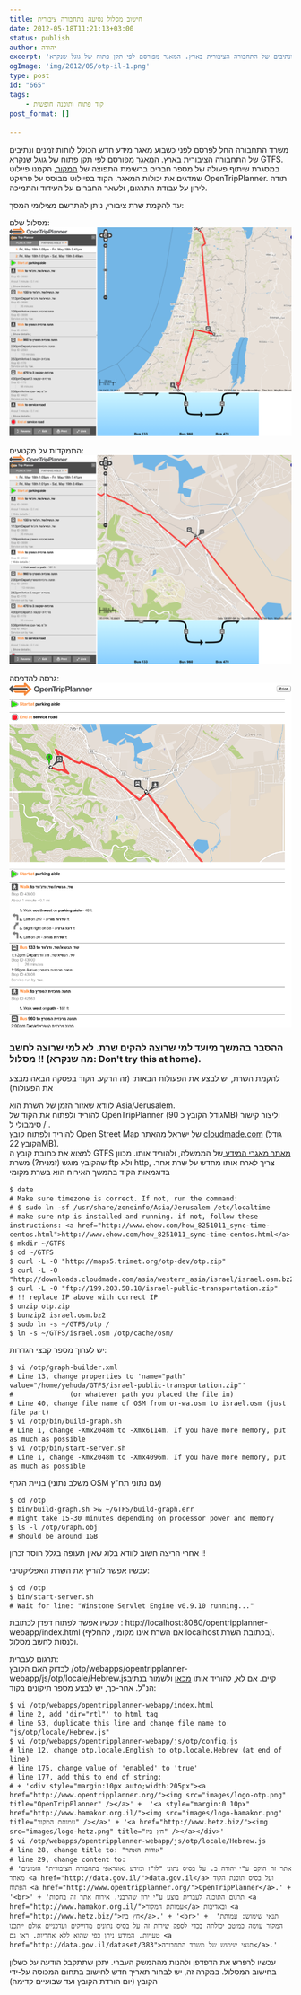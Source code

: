 ```yaml
---
title: חישוב מסלול נסיעה בתחבורה ציבורית
date: 2012-05-18T11:21:13+03:00
status: publish
author: יהודה
excerpt: 'משרד התחבורה החל לפרסם לפני כשבוע מאגר מידע חדש הכולל לוחות זמנים ונתיבים של התחבורה הציבורית בארץ. המאגר מפורסם לפי תקן פתוח של גוגל שנקרא GTFS. במסגרת שיתוף פעולה של מספר חברים ברשימת התפוצה של המקור, הקמנו פיילוט שמדגים את יכולות המאגר'
ogImage: 'img/2012/05/otp-il-1.png'
type: post
id: "665"
tags:
    - קוד פתוח ותוכנה חופשית
post_format: []

---
```

משרד התחבורה החל לפרסם לפני כשבוע מאגר מידע חדש הכולל לוחות זמנים ונתיבים של התחבורה הציבורית בארץ. [המאגר](http://data.gov.il/dataset/383) מפורסם לפי תקן פתוח של גוגל שנקרא GTFS. במסגרת שיתוף פעולה של מספר חברים ברשימת התפוצה של [המקור](http://www.hamakor.org.il/), הקמנו פיילוט שמדגים את יכולות המאגר. הקוד בפיילוט מבוסס על פרויקט OpenTripPlanner. תודה לירון על עבודת התרגום, ולשאר החברים על העידוד והתמיכה.

עד להקמת שרת ציבורי, ניתן להתרשם מצילומי המסך:

מסלול שלם:  
![מסלול שלם](/img/2012/05/otp-il-1.png)

התמקדות על מקטעים:  
![התמקדות על מקטעים](/img/2012/05/otp-il-2.png)

גרסה להדפסה:  
![גרסה להדפסה](/img/2012/05/otp-il-3.png)

### ההסבר בהמשך מיועד למי שרוצה להקים שרת. לא למי שרוצה לחשב מסלול !! (מה שנקרא: Don't try this at home).

להקמת השרת, יש לבצע את הפעולות הבאות: (זה הרקע. הקוד בפסקה הבאה מבצע את הפעולות)

לוודא שאזור הזמן של השרת הוא Asia/Jerusalem.  
להוריד ולפתוח את הקוד של OpenTripPlanner (גודל הקובץ כ 90MB) וליצור קישור סימבולי ל / .  
להוריד ולפתוח קובץ Open Street Map של ישראל מהאתר [cloudmade.com](http://downloads.cloudmade.com/asia/western_asia/israel) (גודל הקובץ 22MB).  
למצוא את כתובת קובץ ה GTFS [מאתר מאגרי המידע ](http://data.gov.il/dataset/383)של הממשלה, ולהוריד אותו. מכוון שהקובץ מוגש (זמנית?) משרת ftp ולא http, צריך לארח אותו מחדש על שרת אחר. בדוגמאות הקוד בהמשך האירוח הוא בשרת מקומי

```shell
$ date
# Make sure timezone is correct. If not, run the command:
# $ sudo ln -sf /usr/share/zoneinfo/Asia/Jerusalem /etc/localtime
# make sure ntp is installed and running. if not, follow these instructions: <a href="http://www.ehow.com/how_8251011_sync-time-centos.html">http://www.ehow.com/how_8251011_sync-time-centos.html</a>
$ mkdir ~/GTFS
$ cd ~/GTFS
$ curl -L -O "http://maps5.trimet.org/otp-dev/otp.zip"
$ curl -L -O "http://downloads.cloudmade.com/asia/western_asia/israel/israel.osm.bz2"
$ curl -L -O "ftp://199.203.58.18/israel-public-transportation.zip"
# !! replace IP above with correct IP
$ unzip otp.zip
$ bunzip2 israel.osm.bz2
$ sudo ln -s ~/GTFS/otp /
$ ln -s ~/GTFS/israel.osm /otp/cache/osm/
```

יש לערוך מספר קבצי הגדרות:

```shell
$ vi /otp/graph-builder.xml
# Line 13, change properties to 'name="path" value="/home/yehuda/GTFS/israel-public-transportation.zip"'
#              (or whatever path you placed the file in)
# Line 40, change file name of OSM from or-wa.osm to israel.osm (just file part)
$ vi /otp/bin/build-graph.sh
# Line 1, change -Xmx2048m to -Xmx6114m. If you have more memory, put as much as possible
$ vi /otp/bin/start-server.sh
# Line 1, change -Xmx2048m to -Xmx4096m. If you have more memory, put as much as possible
```

בניית הגרף (משלב נתוני OSM עם נתוני תח"ץ)

```shell
$ cd /otp
$ bin/build-graph.sh >& ~/GTFS/build-graph.err
# might take 15-30 minutes depending on processor power and memory
$ ls -l /otp/Graph.obj
# should be around 1GB
```

אחרי הריצה חשוב לוודא בלוג שאין תעופה בגלל חוסר זכרון !!

עכשיו אפשר להריץ את השרת האפליקטיבי:

```shell
$ cd /otp
$ bin/start-server.sh
# Wait for line: "Winstone Servlet Engine v0.9.10 running..."
```

עכשיו אפשר לפתוח דפדן לכתובת : http://localhost:8080/opentripplanner-webapp/index.html (אם השרת אינו מקומי, להחליף localhost בכתובת השרת). ולנסות לחשב מסלול.

תרגום לעברית:  
לבדוק האם הקובץ ‎/otp/webapps/opentripplanner-webapp/js/otp/locale/Hebrew.js‏ קיים. אם לא, להוריד אותו [מכאן](https://github.com/openplans/OpenTripPlanner/blob/master/opentripplanner-webapp/src/main/webapp/js/otp/locale/Hebrew.js) ולשמור בנתיב הנ"ל. אחר-כך, יש לבצע מספר תיקונים בקוד:

```shell
$ vi /otp/webapps/opentripplanner-webapp/index.html
# line 2, add 'dir="rtl"' to html tag
# line 53, duplicate this line and change file name to "js/otp/locale/Hebrew.js"
$ vi /otp/webapps/opentripplanner-webapp/js/otp/config.js
# line 12, change otp.locale.English to otp.locale.Hebrew (at end of line)
# line 175, change value of 'enabled' to 'true'
# line 177, add this to end of string:
# + '<div style="margin:10px auto;width:205px"><a href="http://www.opentripplanner.org/"><img src="images/logo-otp.png" title="OpenTripPlanner" /></a>' +  '<a style="margin:0 10px" href="http://www.hamakor.org.il/"><img src="images/logo-hamakor.png" title="עמותת המקור" /></a>' + '<a href="http://www.hetz.biz/"><img src="images/logo-hetz.png" title="חץ ביז" /></a></div>'
$ vi /otp/webapps/opentripplanner-webapp/js/otp/locale/Hebrew.js
# line 28, change title to: "אודות האתר"
# line 29, change content to:
# 'אתר זה הוקם ע"י יהודה ב. על בסיס נתוני "לו"ז ומידע גאוגראפי בתחבורה הציבורית" הזמינים מאתר <a href="http://data.gov.il/">data.gov.il</a> ועל בסיס תוכנת הקוד הפתוח <a href="http://www.opentripplanner.org/">OpenTripPlanner</a>.' + '<br>' + 'תרגום התוכנה לעברית בוצע ע"י ירון שהרבני. אירוח אתר זה בחסות <a href="http://www.hamakor.org.il/">עמותת המקור</a> ובאדיבות <a href="http://www.hetz.biz/">חץ ביז</a>.' + '<br>' +  'תנאי שימוש: עמותת המקור עושה כמיטב יכולתה בכדי לספק שירות זה על בסיס נתונים מדוייקים ועדכניים אולם ייתכנו טעויות. המידע ניתן כפי שהוא ללא אחריות. ראו גם <a href="http://data.gov.il/dataset/383">תנאי שימוש של משרד התחבורה</a>.'
```

עכשיו לרפרש את הדפדפן ולהנות מההמשק העברי. יתכן שתתקבל הודעה על כשלון בחישוב המסלול. במקרה זה, יש לבחור תאריך חדש לחישוב בתחום המכוסה על-ידי הקובץ (יום הורדת הקובץ ועד שבועיים קדימה)
